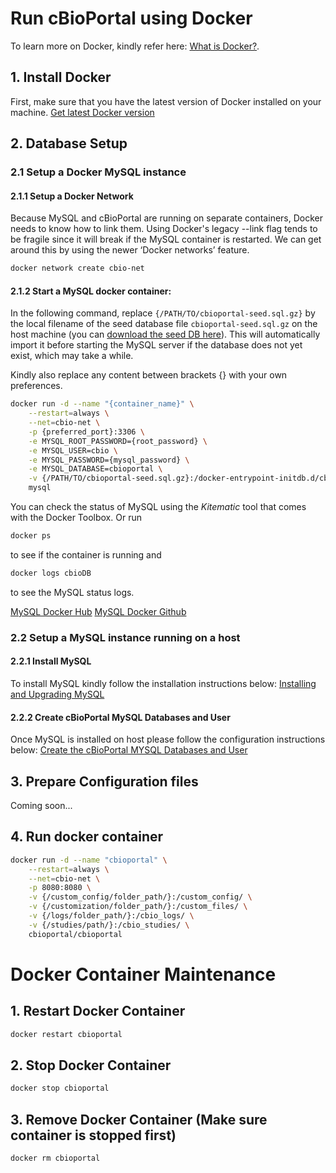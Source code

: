 # Run cBioPortal using Docker

To learn more on Docker, kindly refer here: [What is Docker?](https://www.docker.com/what-docker).

## 1. Install Docker

First, make sure that you have the latest version of Docker installed on your machine.
[Get latest Docker version](https://www.docker.com/products/docker)

## 2. Database Setup

### 2.1 Setup a Docker MySQL instance

#### 2.1.1 Setup a Docker Network

Because MySQL and cBioPortal are running on separate containers, Docker needs to know how to link them. Using Docker's legacy --link flag tends to be fragile since it will break if the MySQL container is restarted. We can get around this by using the newer ‘Docker networks’ feature.

```bash
docker network create cbio-net
```

#### 2.1.2 Start a MySQL docker container:

In the following command, replace `{/PATH/TO/cbioportal-seed.sql.gz}` by the local filename of the seed database file `cbioportal-seed.sql.gz` on the host machine (you can [download the seed DB here](Downloads.md#seed-database)). This will automatically import it before starting the MySQL server if the database does not yet exist, which may take a while.

Kindly also replace any content between brackets {} with your own preferences.

```bash
docker run -d --name "{container_name}" \
	--restart=always \
	--net=cbio-net \
	-p {preferred_port}:3306 \
	-e MYSQL_ROOT_PASSWORD={root_password} \
	-e MYSQL_USER=cbio \
	-e MYSQL_PASSWORD={mysql_password} \
	-e MYSQL_DATABASE=cbioportal \
	-v {/PATH/TO/cbioportal-seed.sql.gz}:/docker-entrypoint-initdb.d/cbioportal-seed.sql.gz:ro \
	mysql
```

You can check the status of MySQL using the _Kitematic_ tool that comes with the Docker Toolbox. Or run
```bash
docker ps
```
to see if the container is running and
```bash
docker logs cbioDB
```
to see the MySQL status logs.

[MySQL Docker Hub](https://hub.docker.com/_/mysql/)
[MySQL Docker Github](https://github.com/docker-library/docs/tree/master/mysql)

### 2.2 Setup a MySQL instance running on a host

#### 2.2.1 Install MySQL

To install MySQL kindly follow the installation instructions below:
[Installing and Upgrading MySQL](http://dev.mysql.com/doc/refman/5.7/en/installing.html)

#### 2.2.2 Create cBioPortal MySQL Databases and User

Once MySQL is installed on host please follow the configuration instructions below:
[Create the cBioPortal MYSQL Databases and User](https://github.com/cBioPortal/cbioportal/blob/master/docs/Pre-Build-Steps.md#create-the-cbioportal-mysql-databases-and-user)

## 3. Prepare Configuration files

Coming soon...

## 4. Run docker container

```bash
docker run -d --name "cbioportal" \
    --restart=always \
    --net=cbio-net \
    -p 8080:8080 \
    -v {/custom_config/folder_path/}:/custom_config/ \
    -v {/customization/folder_path/}:/custom_files/ \
    -v {/logs/folder_path/}:/cbio_logs/ \
    -v {/studies/path/}:/cbio_studies/ \
    cbioportal/cbioportal
```

# Docker Container Maintenance

## 1. Restart Docker Container

```bash
docker restart cbioportal
```
## 2. Stop Docker Container

```bash
docker stop cbioportal
```

## 3. Remove Docker Container (Make sure container is stopped first)

```bash
docker rm cbioportal
```